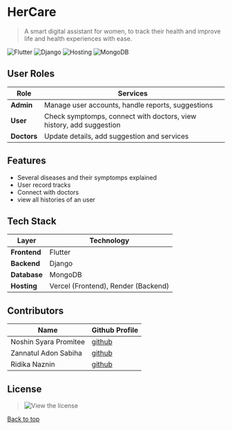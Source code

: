 <a name="top"></a>
# HerCare

> A smart digital assistant for women, to track their health and improve life and health experiences with ease.

![Flutter](https://img.shields.io/badge/Flutter-20232A?style=for-the-badge&logo=flutter&logoColor=61DAFB)
![Django](https://img.shields.io/badge/Django-092E20?style=for-the-badge&logo=django&logoColor=white)
![Hosting](https://img.shields.io/badge/Hosting-Vercel%20|%20Render%20-blue?style=for-the-badge)
![MongoDB](https://img.shields.io/badge/MongoDB-092E20?style=for-the-badge&logo=mongodb&logoColor=white)

## User Roles

| Role | Services |
| ---- | -------- |
| **Admin**      | Manage user accounts, handle reports, suggestions |
| **User** | Check symptomps, connect with doctors, view history, add suggestion |
| **Doctors**     | Update details, add suggestion and services |

## Features

- Several diseases and their symptomps explained
- User record tracks
- Connect with doctors
- view all histories of an user

## Tech Stack

  | Layer | Technology |
  |-------|------------|
  | **Frontend**         | Flutter |
  | **Backend**          | Django   |
  | **Database**         | MongoDB         |
  | **Hosting**          | Vercel (Frontend), Render (Backend) |

## Contributors

| Name | Github Profile | 
|--------------------------------------|------------------------------------------------|
| Noshin Syara Promitee | [github](https://github.com/AfrinJahanEra) |
| Zannatul Adon Sabiha | [github](https://github.com/ZAsabiha) |
| Ridika Naznin | [github](https://github.com/ridika-2004) |

## License

> ![View the license](https://github.com/ridika-2004/HerCare?tab=MIT-1-ov-file)


<a href="#top">Back to top</a>
